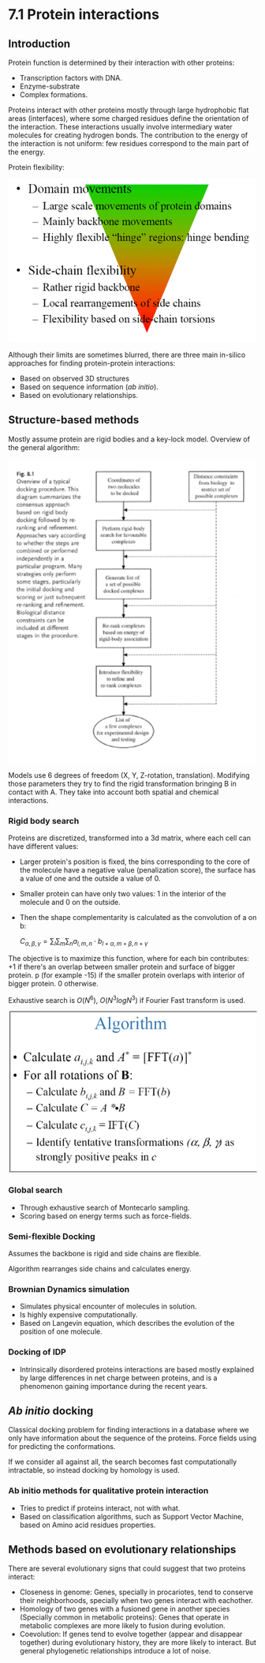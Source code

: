 # 7.1 Protein interactions
## Introduction
Protein function is determined by their interaction with other proteins:

- Transcription factors with DNA.
- Enzyme-substrate
- Complex formations.

Proteins interact with other proteins mostly through large hydrophobic flat areas
(interfaces),
where some charged residues define the orientation of the interaction.
These interactions usually involve intermediary water molecules for creating hydrogen bonds.
The contribution to the energy of the interaction is not uniform: few residues correspond
to the main part of the energy.

Protein flexibility:

![](./images/flex.png)

Although their limits are sometimes blurred, there are three main in-silico approaches for finding protein-protein interactions:
- Based on observed 3D structures
- Based on sequence information (*ab initio*).
- Based on evolutionary relationships.

## Structure-based methods

Mostly assume protein are rigid bodies and a key-lock model.
Overview of the general algorithm:

![](./images/general-algo.png)

Models use 6 degrees of freedom (X, Y, Z-rotation, translation).
Modifying those parameters they try to find the rigid transformation bringing B in contact with A.
They take into account both spatial and chemical interactions.

### Rigid body search

Proteins are discretized, transformed into a 3d matrix, where each cell can have different values:
- Larger protein's position is fixed, the bins corresponding to the core of the molecule have a negative value (penalization score), the surface has a value of one and the outside a value of 0.
- Smaller protein can have only two values: 1 in the interior of the molecule and 0 on the outside.
- Then the shape complementarity is calculated as the convolution of a on b:

  $C_{\alpha, \beta, \gamma} = \sum_{l}\sum_{m}\sum_{n} a_{l, m, n} \cdot b_{l+\alpha, m+\beta, n+\gamma}$

The objective is to maximize this function, where for each bin contributes: +1 if there's an overlap between smaller protein and surface of bigger protein. p (for example -15) if the smaller protein overlaps with interior of bigger protein. 0 otherwise.

Exhaustive search is $O(N^6)$, $O(N^3logN^3)$ if Fourier Fast transform is used.

![](./images/algo-fourier.png)

### Global search

- Through exhaustive search of Montecarlo sampling.
- Scoring based on energy terms such as force-fields.

### Semi-flexible Docking

Assumes the backbone is rigid and side chains are flexible.

Algorithm rearranges side chains and calculates energy.

### Brownian Dynamics simulation

- Simulates physical encounter of molecules in solution.
- Is highly expensive computationally.
- Based on Langevin equation, which describes the evolution of the position of one molecule.

### Docking of IDP

- Intrinsically disordered proteins interactions are based mostly explained by large differences in net charge between proteins, and is a phenomenon gaining importance during the recent years.

## *Ab initio* docking

Classical docking problem for finding interactions in a database where we only have information about the sequence of the proteins.
Force fields using for predicting the conformations.

If we consider all against all, the search becomes fast computationally intractable, so instead docking by homology is used.

### Ab initio methods for qualitative protein interaction

- Tries to predict if proteins interact, not with what.
- Based on classification algorithms, such as Support Vector Machine, based on Amino acid residues properties.

## Methods based on evolutionary relationships

There are several evolutionary signs that could suggest that two proteins interact:
- Closeness in genome: Genes, specially in procariotes, tend to conserve their neighborhoods, specially when two genes interact with eachother.
- Homology of two genes with a fusioned gene in another species (Specially common in metabolic proteins): Genes that operate in metabolic complexes are more likely to fusion during evolution.
- Coevolution: If genes tend to evolve together (appear and disappear together) during evolutionary history, they are more likely to interact. But general phylogenetic relationships introduce a lot of noise.
